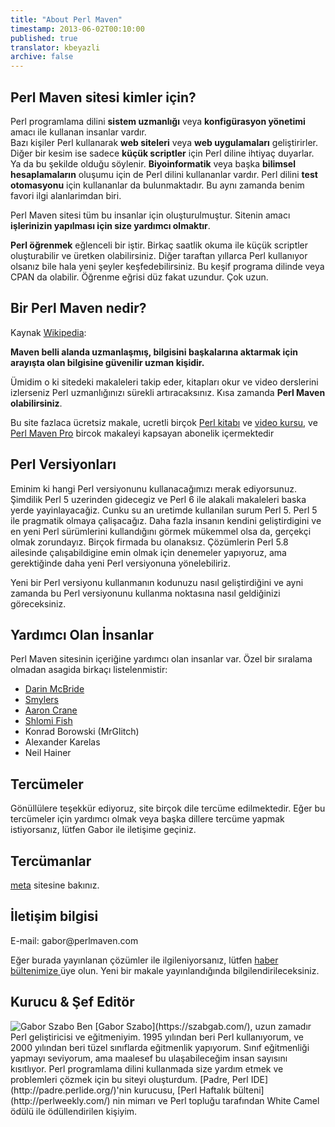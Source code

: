 ```yaml
---
title: "About Perl Maven"
timestamp: 2013-06-02T00:10:00
published: true
translator: kbeyazli
archive: false
---
```


## Perl Maven sitesi kimler için?

Perl programlama dilini <b>sistem uzmanlığı</b> veya
<b>konfigürasyon yönetimi</b> amacı ile kullanan insanlar vardır.
<br />
Bazı kişiler Perl kullanarak <b>web siteleri</b> veya <b>web uygulamaları</b> geliştirirler.
Diğer bir kesim ise sadece <b>küçük scriptler</b> için Perl diline ihtiyaç duyarlar. Ya da bu şekilde olduğu söylenir.
<b>Biyoinformatik</b> veya başka 
<b>bilimsel hesaplamaların</b> oluşumu için de Perl dilini kullananlar vardır.
Perl dilini <b>test otomasyonu</b> için kullananlar da bulunmaktadır.
Bu aynı zamanda benim favori ilgi alanlarimdan biri.

Perl Maven sitesi tüm bu insanlar için oluşturulmuştur. Sitenin amacı
<b>işlerinizin yapılması için size yardımcı olmaktır</b>.

<b>Perl öğrenmek</b> eğlenceli bir iştir. Birkaç saatlik okuma ile
küçük scriptler oluşturabilir ve üretken olabilirsiniz. Diğer taraftan yıllarca Perl kullanıyor olsanız bile
hala yeni şeyler keşfedebilirsiniz. Bu keşif programa dilinde veya CPAN da olabilir.
Öğrenme eğrisi düz fakat uzundur. Çok uzun.

## Bir Perl Maven nedir?

Kaynak [Wikipedia](http://en.wikipedia.org/wiki/Maven):

<b>Maven belli alanda uzmanlaşmış, bilgisini başkalarına aktarmak için arayışta olan bilgisine güvenilir uzman kişidir.</b>

Ümidim o ki sitedeki makaleleri takip eder, kitapları okur ve video derslerini izlerseniz
Perl uzmanlığınızı sürekli artıracaksınız. Kısa zamanda <b>Perl Maven olabilirsiniz</b>.

Bu site fazlaca ücretsiz makale,
ucretli birçok [Perl kitabı](/perl-books) ve [video kursu](/perl-videos),
ve  [Perl Maven Pro](/pro) bircok makaleyi kapsayan abonelik içermektedir

## Perl Versiyonları

Eminim ki hangi Perl versiyonunu kullanacağımızı merak ediyorsunuz. Şimdilik Perl 5 uzerinden gidecegiz
ve Perl 6 ile alakali makaleleri baska yerde yayinlayacağiz. Cunku su an uretimde kullanilan surum Perl 5.
Perl 5 ile pragmatik olmaya çalişacağız. Daha fazla insanın kendini geliştirdigini 
ve en yeni Perl sürümlerini kullandığını görmek mükemmel olsa da, gerçekçi olmak zorundayız. Birçok firmada bu olanaksız.
Çözümlerin Perl 5.8 ailesinde çalışabildigine emin olmak için denemeler yapıyoruz, ama
gerektiğinde daha yeni Perl versiyonuna yönelebiliriz.

Yeni bir Perl versiyonu kullanmanın kodunuzu nasıl geliştirdiğini ve ayni zamanda bu Perl versiyonunu
kullanma noktasına nasıl geldiğinizi göreceksiniz.

## Yardımcı Olan İnsanlar

Perl Maven sitesinin içeriğine yardımcı olan insanlar var. Özel bir sıralama olmadan asagida birkaçı listelenmistir:

* [Darin McBride](http://ca.linkedin.com/pub/darin-mcbride/32/a53/184)
* [Smylers](http://twitter.com/Smylers2)
* [Aaron Crane](http://uk.linkedin.com/in/aaroncrane)
* [Shlomi Fish](http://www.shlomifish.org/)
* Konrad Borowski (MrGlitch)
* Alexander Karelas
* Neil Hainer

<h2 id="translations">Tercümeler</h2>

Gönüllülere teşekkür ediyoruz, site birçok dile tercüme edilmektedir. 
Eğer bu tercümeler için yardımcı olmak veya başka dillere tercüme yapmak istiyorsanız,
lütfen Gabor ile iletişime geçiniz.

## Tercümanlar

[meta](https://meta.perlmaven.com/) sitesine bakınız.

<h2 id="contact">İletişim bilgisi</h2>
<p>
E-mail: gabor@perlmaven.com

Eğer burada yayınlanan çözümler ile ilgileniyorsanız, lütfen
[haber bültenimize ](/perl-maven-newsletter) üye olun.
Yeni bir makale yayınlandığında bilgilendirileceksiniz.

## Kurucu & Şef Editör

<div class="about">
<img src="/img/szabgab.png" alt="Gabor Szabo" />
Ben [Gabor Szabo](https://szabgab.com/),
uzun zamadır Perl geliştiricisi ve eğitmeniyim.
1995 yılından beri Perl kullanıyorum, ve 2000 yılından beri tüzel sınıflarda eğitmenlik yapıyorum.
Sınıf eğitmenliği yapmayı seviyorum, ama maalesef bu ulaşabileceğim insan sayısını kısıtlıyor.
Perl programlama dilini kullanmada size yardım etmek ve problemleri çözmek için bu siteyi oluşturdum.
[Padre, Perl IDE](http://padre.perlide.org/)'nin kurucusu,
[Perl Haftalık bülteni](http://perlweekly.com/) nin mimarı
ve Perl topluğu tarafından White Camel ödülü ile ödüllendirilen kişiyim.
</div>

